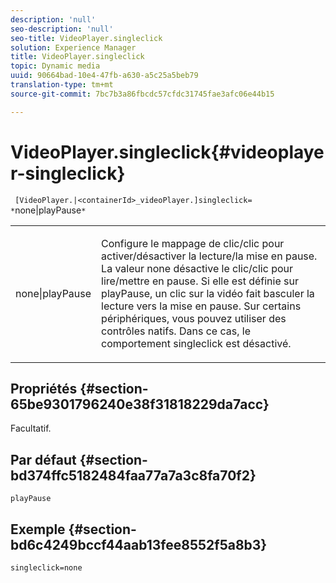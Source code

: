 ```yaml
---
description: 'null'
seo-description: 'null'
seo-title: VideoPlayer.singleclick
solution: Experience Manager
title: VideoPlayer.singleclick
topic: Dynamic media
uuid: 90664bad-10e4-47fb-a630-a5c25a5beb79
translation-type: tm+mt
source-git-commit: 7bc7b3a86fbcdc57cfdc31745fae3afc06e44b15

---
```



# VideoPlayer.singleclick{#videoplayer-singleclick}

` [VideoPlayer.|<containerId>_videoPlayer.]singleclick= *`none|playPause`*`

<table id="table_53A26E1617CB411B9586203CB9AA1AB2"> 
 <tbody> 
  <tr> 
   <td colname="col1"> <p> <span class="codeph"> <span class="varname"> none|playPause</span></span> </p> </td> 
   <td colname="col2"> <p> Configure le mappage de clic/clic pour activer/désactiver la lecture/la mise en pause. La valeur <span class="codeph"> none</span> désactive le clic/clic pour lire/mettre en pause. Si elle est définie sur <span class="codeph"> playPause</span>, un clic sur la vidéo fait basculer la lecture vers la mise en pause. Sur certains périphériques, vous pouvez utiliser des contrôles natifs. Dans ce cas, le comportement <span class="codeph"> singleclick</span> est désactivé. </p> </td> 
  </tr> 
 </tbody> 
</table>

## Propriétés {#section-65be9301796240e38f31818229da7acc}

Facultatif.

## Par défaut {#section-bd374ffc5182484faa77a7a3c8fa70f2}

`playPause`

## Exemple {#section-bd6c4249bccf44aab13fee8552f5a8b3}

`singleclick=none`
